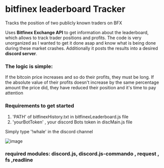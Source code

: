 # bitfinex leaderboard Tracker
Tracks the position of two publicly known traders on BFX

Uses **Bitfinex Exchange API** to get information about the leaderboard, which allows to track trader positions and profits. The code is very unorganized as I wanted to get it done asap and know what is being done during these market crashes.
Additionally it posts the results into a desired **discord server**.

### The logic is simple: 
If the bitcoin price increases and so do their profits, they must be long. If the absolute value of their profits doesn't increase by the same percentage amount the price did, they have reduced their position and it's time to pay attention


### Requirements to get started
1) 'PATH' of bitfinexHistory.txt in bitfinexLeaderboard.js file
2) 'yourBotToken' , your discord Bots token in discMain.js file

Simply type '!whale' in the discord channel

![image](https://user-images.githubusercontent.com/26490734/77089701-71370280-6a06-11ea-83cc-f02844c116e8.png)
                             

### required modules: discord.js, discord.js-commando , request , fs ,readline


